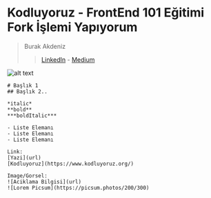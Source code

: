 # Kodluyoruz - FrontEnd 101 Eğitimi Fork İşlemi Yapıyorum
> Burak Akdeniz
> > [LinkedIn](https://www.linkedin.com/in/akdenizburakk/) - [Medium](https://akdenizburak.medium.com/)

![alt text](![IMG_1885](https://user-images.githubusercontent.com/65746583/120519665-8d407d00-c3db-11eb-8e1e-f656ebc9728e.jpg)
)
```
# Başlık 1
## Başlık 2.. 

*italic* 
**bold**
***boldItalic***

- Liste Elemanı
- Liste Elemanı
- Liste Elemanı

Link:
[Yazi](url)
[Kodluyoruz](https://www.kodluyoruz.org/)

Image/Gorsel:
![Aciklama Bilgisi](url)
![Lorem Picsum](https://picsum.photos/200/300)

```
